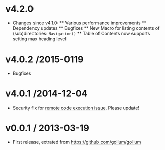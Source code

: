# v4.2.0

* Changes since v4.1.0:
  ** Various performance improvements
  ** Dependency updates
  ** Bugfixes
  ** New Macro for listing contents of (sub)directories: `Navigation()`
  ** Table of Contents now supports setting max heading level 

# v4.0.2 /2015-0119

* Bugfixes

# v4.0.1 /2014-12-04

* Security fix for [remote code execution issue](https://github.com/gollum/gollum/issues/913). Please update!

# v0.0.1 / 2013-03-19

* First release, extrated from https://github.com/gollum/gollum
